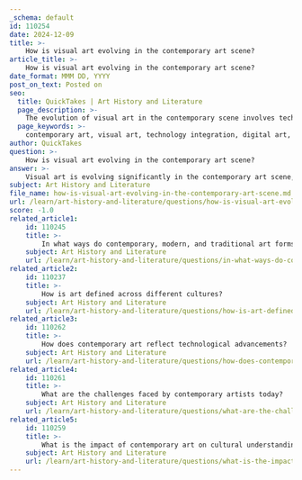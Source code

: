 ```yaml
---
_schema: default
id: 110254
date: 2024-12-09
title: >-
    How is visual art evolving in the contemporary art scene?
article_title: >-
    How is visual art evolving in the contemporary art scene?
date_format: MMM DD, YYYY
post_on_text: Posted on
seo:
  title: QuickTakes | Art History and Literature
  page_description: >-
    The evolution of visual art in the contemporary scene involves technological integration, new art forms, a focus on social issues, inclusivity, sustainability, and the role of AI, reflecting the complexities of modern life.
  page_keywords: >-
    contemporary art, visual art, technology integration, digital art, mixed media, social issues, inclusivity, sustainability, art fairs, artificial intelligence, immersive experiences, eco-friendly materials, cultural understanding
author: QuickTakes
question: >-
    How is visual art evolving in the contemporary art scene?
answer: >-
    Visual art is evolving significantly in the contemporary art scene, driven by a multitude of factors that reflect changes in society, technology, and artistic expression. Here are some key aspects of this evolution:\n\n1. **Technological Integration**: The advent of digital technology has revolutionized the creation and presentation of visual art. Artists are increasingly utilizing digital tools to create immersive experiences, allowing for interactive and engaging artworks that challenge traditional viewing methods. This includes the use of virtual reality (VR), augmented reality (AR), and digital installations that transport viewers into new dimensions of experience.\n\n2. **Emergence of New Art Forms**: Contemporary art has seen the rise of various movements and trends, such as digital art, which continues to carve its niche within the art world. Artists are experimenting with mixed media, combining traditional techniques with modern technologies to create innovative works that reflect contemporary issues and aesthetics.\n\n3. **Focus on Social Issues**: Many contemporary artists are addressing global issues such as climate change, social justice, and identity politics through their work. This engagement with pressing societal concerns not only reflects the artists' perspectives but also invites viewers to reflect on their own roles within these contexts.\n\n4. **Inclusivity and Diversity**: The contemporary art scene is becoming increasingly inclusive, embracing artists from diverse backgrounds and cultures. This pluralism enriches the art landscape, allowing for a broader range of voices and perspectives to be represented, which in turn fosters greater cultural understanding.\n\n5. **Sustainability**: There is a growing trend towards sustainable art practices, with artists exploring eco-friendly materials and themes that highlight the importance of environmental consciousness. This shift reflects a broader societal movement towards sustainability and responsible consumption.\n\n6. **Art Fairs and Biennials**: Events such as the Venice Biennale and Art Basel play a crucial role in shaping contemporary art trends. These platforms not only showcase new works but also facilitate dialogue among artists, curators, and audiences, helping to define the direction of contemporary art.\n\n7. **The Role of AI**: The intersection of artificial intelligence and art is becoming a significant area of exploration. Artists are using AI to create new forms of art, raising questions about authorship, creativity, and the future of artistic practice in an increasingly automated world.\n\nIn summary, the evolution of visual art in the contemporary scene is characterized by a dynamic interplay of technology, social engagement, inclusivity, and sustainability. As artists continue to push boundaries and explore new mediums, the definition of what constitutes art is expanding, reflecting the complexities of modern life.
subject: Art History and Literature
file_name: how-is-visual-art-evolving-in-the-contemporary-art-scene.md
url: /learn/art-history-and-literature/questions/how-is-visual-art-evolving-in-the-contemporary-art-scene
score: -1.0
related_article1:
    id: 110245
    title: >-
        In what ways do contemporary, modern, and traditional art forms influence each other?
    subject: Art History and Literature
    url: /learn/art-history-and-literature/questions/in-what-ways-do-contemporary-modern-and-traditional-art-forms-influence-each-other
related_article2:
    id: 110237
    title: >-
        How is art defined across different cultures?
    subject: Art History and Literature
    url: /learn/art-history-and-literature/questions/how-is-art-defined-across-different-cultures
related_article3:
    id: 110262
    title: >-
        How does contemporary art reflect technological advancements?
    subject: Art History and Literature
    url: /learn/art-history-and-literature/questions/how-does-contemporary-art-reflect-technological-advancements
related_article4:
    id: 110261
    title: >-
        What are the challenges faced by contemporary artists today?
    subject: Art History and Literature
    url: /learn/art-history-and-literature/questions/what-are-the-challenges-faced-by-contemporary-artists-today
related_article5:
    id: 110259
    title: >-
        What is the impact of contemporary art on cultural understanding?
    subject: Art History and Literature
    url: /learn/art-history-and-literature/questions/what-is-the-impact-of-contemporary-art-on-cultural-understanding
---
```


&nbsp;